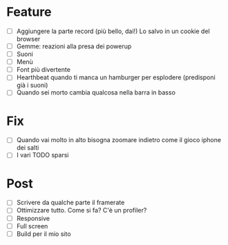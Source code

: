 # Feature
- [ ] Aggiungere la parte record (più bello, dai!) Lo salvo in un cookie del browser
- [ ] Gemme: reazioni alla presa dei powerup
- [ ] Suoni
- [ ] Menù
- [ ] Font più divertente
- [ ] Hearthbeat quando ti manca un hamburger per esplodere (predisponi già i suoni)
- [ ] Quando sei morto cambia qualcosa nella barra in basso

# Fix
- [ ] Quando vai molto in alto bisogna zoomare indietro come il gioco iphone dei salti
- [ ] I vari TODO sparsi

# Post
- [ ] Scrivere da qualche parte il framerate
- [ ] Ottimizzare tutto. Come si fa? C'è un profiler?
- [ ] Responsive
- [ ] Full screen
- [ ] Build per il mio sito